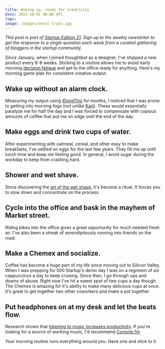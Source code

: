 ```yaml
---
title: Waking up, ready for creativity
date: 2013-10-01 06:08 UTC
tags:
image: /images/seoul-train.jpg
---
```


*This post is part of [Startup Edition 21](http://startupedition.com).  Sign up to the weekly newsletter  to get the response to a single question each week from a curated gathering of bloggers in the startup community.*

Since January, when I joined thoughtbot as a designer, I've shipped a new product every 6-8 weeks. Sticking to a routine allows me to avoid early morning [decision fatigue](http://en.wikipedia.org/wiki/Decision_fatigue) and get to the office ready for anything. Here's my morning game plan for consistent creative output.

## Wake up without an alarm clock.

Measuring my output using [iDoneThis](http://idonethis.com) for months, I noticed that I was prone to getting into morning fogs (not unlike [Karl](KarlTheFog
)). These would essentially paralyze me for half the day and I was forced to compensate with copious amounts of coffee that put me on edge until the end of the day. 

## Make eggs and drink two cups of water.

After experimenting with oatmeal, cereal, and other easy to make breakfasts, I've settled on eggs for the last few years. They fill me up until lunch time and keep me feeling good. In general, I avoid sugar during the workday to keep from crashing hard.

## Shower and wet shave.

Since discovering the [art of the wet shave](http://www.reddit.com/r/wicked_edge), it's become a ritual. It forces you to slow down and concentrate on the process.

## Cycle into the office and bask in the mayhem of Market street.

Riding bikes into the office gives a great opportunity for much needed fresh air. I've also been a streak of serendipitously running into friends on the road.

## Make a Chemex and socialize.

Coffee has become a huge part of my life since moving out to Silicon Valley. When I was prepping for 500 Startup's demo day I was on a regiment of six cappuccinos a day to keep cruising. Since then, I go through ups and downs of abuse. Right now I've hit a sweet spot of two cups a day though. The Chemex is amazing for it's ability to make many delicious cups at once. It's great to get together two other coworkers and make a pot together.

## Put headphones on at my desk and let the beats flow.

Research shows that [listening to music increases productivity](http://graphics8.nytimes.com/packages/pdf/business/LESIUKarticle2005.pdf). If you're looking for a source of working music, I'd recommend [Console.fm](http://console.fm)

Your morning routine runs everything around you. Have one and stick to it.
